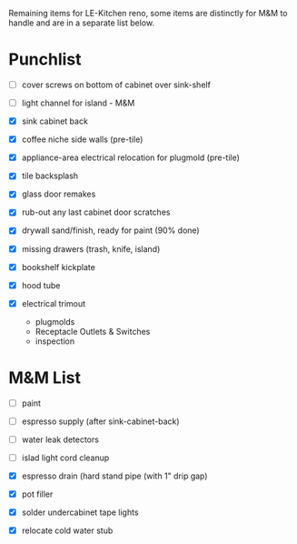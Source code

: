 Remaining items for LE-Kitchen reno, some items are distinctly for M&M to handle and are in a separate list below.

# Punchlist

- [ ] cover screws on bottom of cabinet over sink-shelf
- [ ] light channel for island - M&M

- [x] sink cabinet back
- [x] coffee niche side walls (pre-tile)
- [x] appliance-area electrical relocation for plugmold (pre-tile)
- [x] tile backsplash
- [x] glass door remakes
- [x] rub-out any last cabinet door scratches
- [x] drywall sand/finish, ready for paint (90% done)
- [x] missing drawers (trash, knife, island)
- [x] bookshelf kickplate
- [x] hood tube
- [x] electrical trimout
  - plugmolds
  - Receptacle Outlets & Switches
  - inspection 

# M&M List

- [ ] paint
- [ ] espresso supply (after sink-cabinet-back)
- [ ] water leak detectors
- [ ] islad light cord cleanup


- [x] espresso drain (hard stand pipe (with 1" drip gap)
- [x] pot filler
- [x] solder undercabinet tape lights
- [x] relocate cold water stub
